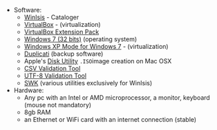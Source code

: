 * Software:
    - [WinIsis](http://modelo.bvsalud.org/download/winisis/winisis-Windows-1.5.3.exe) - Cataloger
    - [VirtualBox](https://www.virtualbox.org/) - (virtualization)
    - [VirtualBox Extension Pack](https://www.virtualbox.org/wiki/Downloads)
    - [Windows 7 (32 bits)](https://www.microsoft.com/es-es/software-download/windows7) (operating system)
    - [Windows XP Mode for Windows 7](https://www.microsoft.com/es-ar/download/details.aspx?id=8002)  - (virtualization)
    - [Duplicati](https://www.duplicati.com/) (backup software)
    - Apple's [Disk Utility](https://support.wdc.com/knowledgebase/answer.aspx?ID=1362) `.ISO`image creation on Mac OSX
    - [CSV Validation Tool](https://github.com/digital-preservation/csv-validator)
    - [UTF-8 Validation Tool](https://github.com/digital-preservation/utf8-validator)
    - [SWK](ftp://irbis.tomsk.ru/pub/isis/isis_products/swk-isis-utilites/) (various utilities exclusively for WinIsis)
* Hardware:
    - Any pc with an Intel or AMD microprocessor, a monitor, keyboard (mouse not mandatory)
    - 8gb RAM
    - an Ethernet or WiFi card with an internet connection (stable)
    